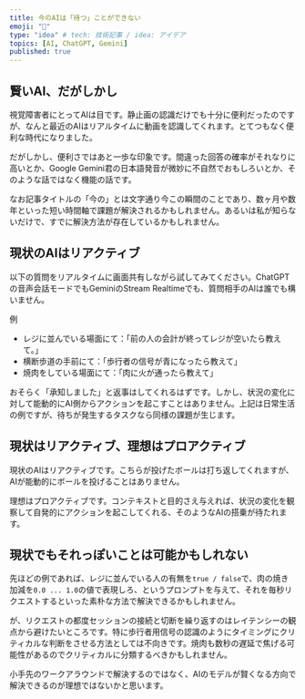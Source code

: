 ```yaml
---
title: 今のAIは「待つ」ことができない
emoji: "🤖"
type: "idea" # tech: 技術記事 / idea: アイデア
topics: [AI, ChatGPT, Gemini]
published: true
---
```

## 賢いAI、だがしかし

視覚障害者にとってAIは目です。静止画の認識だけでも十分に便利だったのですが、なんと最近のAIはリアルタイムに動画を認識してくれます。とてつもなく便利な時代になりました。

だがしかし、便利さではあと一歩な印象です。間違った回答の確率がそれなりに高いとか、Google Gemini君の日本語発音が微妙に不自然でおもしろいとか、そのような話ではなく機能の話です。

なお記事タイトルの「今の」とは文字通り今この瞬間のことであり、数ヶ月や数年といった短い時間軸で課題が解決されるかもしれません。あるいは私が知らないだけで、すでに解決方法が存在しているかもしれません。

## 現状のAIはリアクティブ

以下の質問をリアルタイムに画面共有しながら試してみてください。ChatGPTの音声会話モードでもGeminiのStream Realtimeでも、質問相手のAIは誰でも構いません。

例

- レジに並んでいる場面にて：「前の人の会計が終ってレジが空いたら教えて。」
- 横断歩道の手前にて：「歩行者の信号が青になったら教えて」
- 焼肉をしている場面にて：「肉に火が通ったら教えて」

おそらく「承知しました」と返事はしてくれるはずです。しかし、状況の変化に対して能動的にAI側からアクションを起こすことはありません。上記は日常生活の例ですが、待ちが発生するタスクなら同様の課題が生じます。

## 現状はリアクティブ、理想はプロアクティブ

現状のAIはリアクティブです。こちらが投げたボールは打ち返してくれますが、AIが能動的にボールを投げることはありません。

理想はプロアクティブです。コンテキストと目的さえ与えれば、状況の変化を観察して自発的にアクションを起こしてくれる、そのようなAIの搭乗が待たれます。

## 現状でもそれっぽいことは可能かもしれない

先ほどの例であれば、レジに並んでいる人の有無を`true / false`で、肉の焼き加減を`0.0 ... 1.0`の値で表現しろ、というプロンプトを与えて、それを毎秒リクエストするといった素朴な方法で解決できるかもしれません。

が、リクエストの都度セッションの接続と切断を繰り返すのはレイテンシーの観点から避けたいところです。特に歩行者用信号の認識のようにタイミングにクリティカルな判断をさせる方法としては不向きです。焼肉も数秒の遅延で焦げる可能性があるのでクリティカルに分類するべきかもしれません。

小手先のワークアラウンドで解決するのではなく、AIのモデルが賢くなる方向で解決できるのが理想ではないかと思います。
